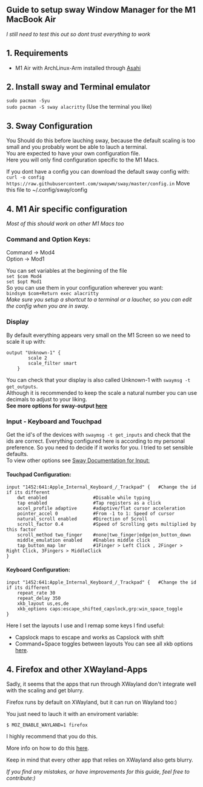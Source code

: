 ## Guide to setup sway Window Manager for the M1 MacBook Air
*I still need to test this out so dont trust everything to work*


## 1. Requirements

* M1 Air with ArchLinux-Arm installed through [Asahi](https://asahilinux.org/)

## 2. Install sway and Terminal emulator

`sudo pacman -Syu`<br>
`sudo pacman -S sway alacritty` (Use the terminal you like)

## 3. Sway Configuration

You Should do this before lauching sway, because the default scaling is too small and you probably wont be able to lauch a terminal.<br>
You are expected to have your own configuration file.<br>
Here you will only find configuration specific to the M1 Macs.

If you dont have a config you can download the default sway config with:
`curl -o config https://raw.githubusercontent.com/swaywm/sway/master/config.in`
Move this file to ~/.config/sway/config

## 4. M1 Air specific configuration
*Most of this should work on other M1 Macs too*

### Command and Option Keys:
Command -> Mod4<br>
Option  -> Mod1

You can set variables at the beginning of the file<br>
`set $com Mod4`<br>
`set $opt Mod1`<br>
So you can use them in your configuration wherever you want:<br>
`bindsym $com+Return exec alacritty`<br>
*Make sure you setup a shortcut to a terminal or a laucher, so you can edit the config when you are in sway.*

### Display
By default everything appears very small on the M1 Screen so we need to scale it up with:
```
output "Unknown-1" {
        scale 2
        scale_filter smart
    }
```
You can check that your display is also called Unknown-1 with `swaymsg -t get_outputs`.<br>
Although it is recommended to keep the scale a natural number you can use decimals to adjust to your liking.<br>
**See more options for sway-output [here](https://man.archlinux.org/man/sway-output.5)**

### Input - Keyboard and Touchpad

Get the id's of the devices with `swaymsg -t get_inputs` and check that the ids are correct.
Everything configured here is according to my personal preference. So you need to decide if it works for you.
I tried to set sensible defaults.<br>
To view other options see [Sway Documentation for Input:](https://man.archlinux.org/man/sway-input.5)

#### Touchpad Configuration:
```
input "1452:641:Apple_Internal_Keyboard_/_Trackpad" {   #Change the id if its different
    dwt enabled                 #Disable while typing
    tap enabled                 #Tap registers as a click
    accel_profile adaptive      #adaptive/flat cursor acceleration
    pointer_accel 0             #From -1 to 1: Speed of cursor
    natural_scroll enabled      #Direction of Scroll
    scroll_factor 0.4           #Speed of Scrolling gets multiplied by this factor
    scroll_method two_finger    #none|two_finger|edge|on_button_down
    middle_emulation enabled    #Enables middle click
    tap_button_map lmr          #1Finger > Left Click , 2Finger > Right Click, 3Fingers > MiddleClick
}
```

#### Keyboard Configuration:
```
input "1452:641:Apple_Internal_Keyboard_/_Trackpad" {   #Change the id if its different
    repeat_rate 30
    repeat_delay 350
    xkb_layout us,es,de
    xkb_options caps:escape_shifted_capslock,grp:win_space_toggle
}
```
Here I set the layouts I use and I remap some keys I find useful:
 - Capslock maps to escape and works as Capslock  with shift
 - Command+Space toggles between layouts
You can see all xkb options [here](https://gist.github.com/jatcwang/ae3b7019f219b8cdc6798329108c9aee).

## 4. Firefox and other XWayland-Apps

Sadly, it seems that the apps that run through XWayland don't integrate well with the scaling and get blurry.

Firefox runs by default on XWayland, but it can run on Wayland too:)

You just need to lauch it with an enviroment variable:

`$ MOZ_ENABLE_WAYLAND=1 firefox`

I highly recommend that you do this.

More info on how to do this [here](https://wiki.archlinux.org/title/firefox#Wayland).


Keep in mind that every other app that relies on XWayland also gets blurry.



*If you find any mistakes, or have improvements for this guide, feel free to contribute:)*
